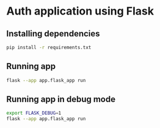 # Auth application using Flask

## Installing dependencies

```bash
pip install -r requirements.txt
```

## Running app

```bash
flask --app app.flask_app run
```

## Running app in debug mode

```bash
export FLASK_DEBUG=1
flask --app app.flask_app run
```
